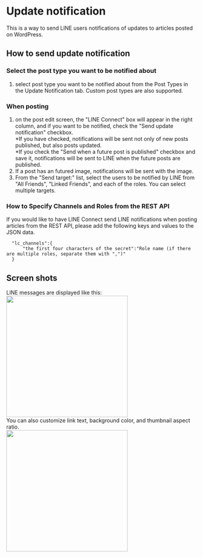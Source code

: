 # Update notification
This is a way to send LINE users notifications of updates to articles posted on WordPress.

## How to send update notification
### Select the post type you want to be notified about
1. select post type you want to be notified about from the Post Types in the Update Notification tab. Custom post types are also supported.
### When posting
1. on the post edit screen, the "LINE Connect" box will appear in the right column, and if you want to be notified, check the "Send update notification" checkbox.  
*If you have checked, notifications will be sent not only of new posts published, but also posts updated.  
*If you check the "Send when a future post is published" checkbox and save it, notifications will be sent to LINE when the future posts are published.
2. If a post has an futured image, notifications will be sent with the image.
3. From the "Send target:" list, select the users to be notified by LINE from "All Friends", "Linked Friends", and each of the roles. You can select multiple targets.

### How to Specify Channels and Roles from the REST API
If you would like to have LINE Connect send LINE notifications when posting articles from the REST API, please add the following keys and values to the JSON data.
```
  "lc_channels":{
      "the first four characters of the secret":"Role name (if there are multiple roles, separate them with ",")"
  }
```

## Screen shots
LINE messages are displayed like this:  
<img src="https://blog.shipweb.jp/wp-content/uploads/2021/03/PNG-imageposttoline.png" width="320"></img>  
You can also customize link text, background color, and thumbnail aspect ratio.  
<img src="https://blog.shipweb.jp/wp-content/uploads/2021/03/PNG-imageposttolinecustom.png" width="320"></img>    